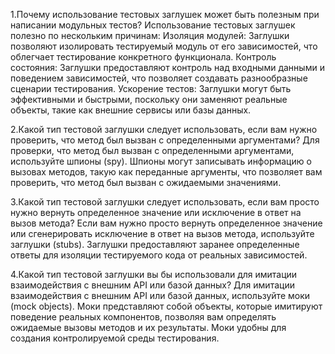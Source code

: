 1.Почему использование тестовых заглушек может быть полезным при написании модульных тестов? Использование тестовых заглушек полезно по нескольким причинам: Изоляция модулей: Заглушки позволяют изолировать тестируемый модуль от его зависимостей, что облегчает тестирование конкретного функционала. Контроль состояния: Заглушки предоставляют контроль над входными данными и поведением зависимостей, что позволяет создавать разнообразные сценарии тестирования. Ускорение тестов: Заглушки могут быть эффективными и быстрыми, поскольку они заменяют реальные объекты, такие как внешние сервисы или базы данных.

2.Какой тип тестовой заглушки следует использовать, если вам нужно проверить, что метод был вызван с определенными аргументами? Для проверки, что метод был вызван с определенными аргументами, используйте шпионы (spy). Шпионы могут записывать информацию о вызовах методов, такую как переданные аргументы, что позволяет вам проверить, что метод был вызван с ожидаемыми значениями.

3.Какой тип тестовой заглушки следует использовать, если вам просто нужно вернуть определенное значение или исключение в ответ на вызов метода? Если вам нужно просто вернуть определенное значение или сгенерировать исключение в ответ на вызов метода, используйте заглушки (stubs). Заглушки предоставляют заранее определенные ответы для изоляции тестируемого кода от реальных зависимостей.

4.Какой тип тестовой заглушки вы бы использовали для имитации взаимодействия с внешним API или базой данных? Для имитации взаимодействия с внешним API или базой данных, используйте моки (mock objects). Моки представляют собой объекты, которые имитируют поведение реальных компонентов, позволяя вам определять ожидаемые вызовы методов и их результаты. Моки удобны для создания контролируемой среды тестирования.